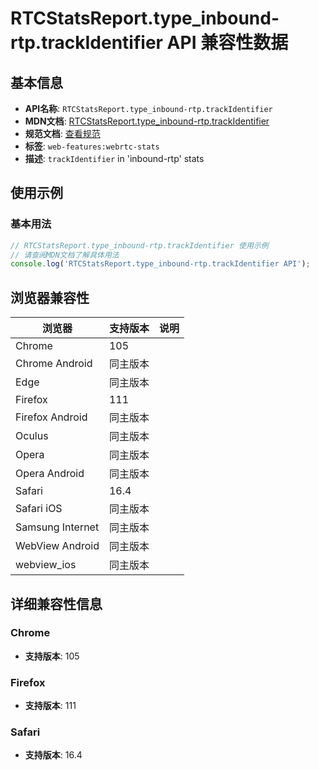 # RTCStatsReport.type_inbound-rtp.trackIdentifier API 兼容性数据

## 基本信息

- **API名称**: `RTCStatsReport.type_inbound-rtp.trackIdentifier`
- **MDN文档**: [RTCStatsReport.type_inbound-rtp.trackIdentifier](https://developer.mozilla.org/docs/Web/API/RTCInboundRtpStreamStats/trackIdentifier)
- **规范文档**: [查看规范](https://w3c.github.io/webrtc-stats/#dom-rtcinboundrtpstreamstats-trackidentifier)
- **标签**: `web-features:webrtc-stats`
- **描述**: `trackIdentifier` in 'inbound-rtp' stats

## 使用示例

### 基本用法

```javascript
// RTCStatsReport.type_inbound-rtp.trackIdentifier 使用示例
// 请查阅MDN文档了解具体用法
console.log('RTCStatsReport.type_inbound-rtp.trackIdentifier API');
```

## 浏览器兼容性

| 浏览器 | 支持版本 | 说明 |
|--------|----------|------|
| Chrome | 105 |  |
| Chrome Android | 同主版本 |  |
| Edge | 同主版本 |  |
| Firefox | 111 |  |
| Firefox Android | 同主版本 |  |
| Oculus | 同主版本 |  |
| Opera | 同主版本 |  |
| Opera Android | 同主版本 |  |
| Safari | 16.4 |  |
| Safari iOS | 同主版本 |  |
| Samsung Internet | 同主版本 |  |
| WebView Android | 同主版本 |  |
| webview_ios | 同主版本 |  |

## 详细兼容性信息

### Chrome

- **支持版本**: 105

### Firefox

- **支持版本**: 111

### Safari

- **支持版本**: 16.4

